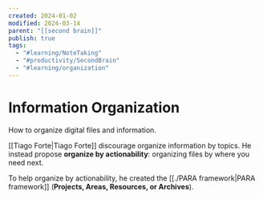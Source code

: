 ```yaml
---
created: 2024-01-02
modified: 2024-03-14
parent: "[[second brain]]"
publish: true
tags:
  - "#learning/NoteTaking"
  - "#productivity/SecondBrain"
  - "#learning/organization"
---
```


# Information Organization
How to organize digital files and information.

[[Tiago Forte|Tiago Forte]] discourage organize information by topics. He instead propose **organize by actionability**: organizing files by where you need next.

To help organize by actionability, he created the [[./PARA framework|PARA framework]] (**Projects, Areas, Resources, or Archives**).